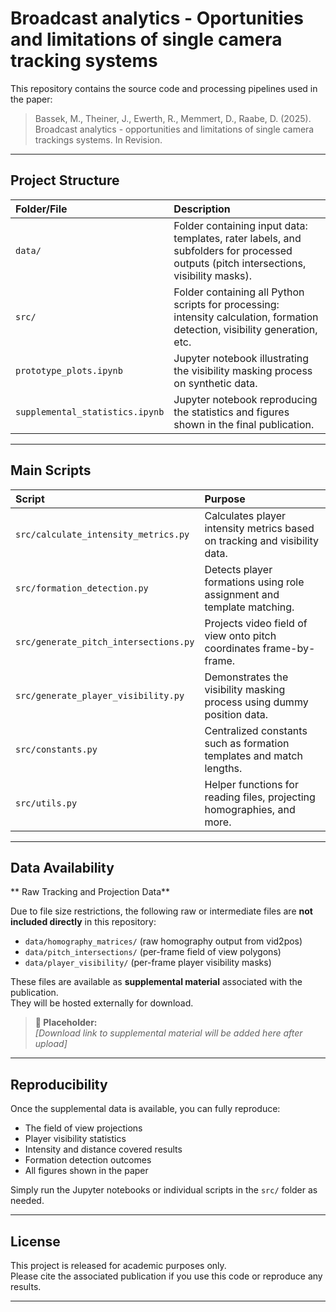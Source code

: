 # Broadcast analytics - Oportunities and limitations of single camera tracking systems

This repository contains the source code and processing pipelines used in the paper:
> Bassek, M., Theiner, J., Ewerth, R., Memmert, D., Raabe, D. (2025). Broadcast analytics - 
> opportunities and limitations of single camera trackings systems. In Revision.

---

## Project Structure

| Folder/File | Description                                                                                                                          |
|:------------|:-------------------------------------------------------------------------------------------------------------------------------------|
| `data/` | Folder containing input data: templates, rater labels, and subfolders for processed outputs (pitch intersections, visibility masks). |
| `src/` | Folder containing all Python scripts for processing: intensity calculation, formation detection, visibility generation, etc.         |
| `prototype_plots.ipynb` | Jupyter notebook illustrating the visibility masking process on synthetic data.                                                      |
| `supplemental_statistics.ipynb` | Jupyter notebook reproducing the statistics and figures shown in the final publication.                                              |

---

## Main Scripts

| Script | Purpose |
|:-------|:--------|
| `src/calculate_intensity_metrics.py` | Calculates player intensity metrics based on tracking and visibility data. |
| `src/formation_detection.py` | Detects player formations using role assignment and template matching. |
| `src/generate_pitch_intersections.py` | Projects video field of view onto pitch coordinates frame-by-frame. |
| `src/generate_player_visibility.py` | Demonstrates the visibility masking process using dummy position data. |
| `src/constants.py` | Centralized constants such as formation templates and match lengths. |
| `src/utils.py` | Helper functions for reading files, projecting homographies, and more. |

---

## Data Availability

** Raw Tracking and Projection Data**

Due to file size restrictions, the following raw or intermediate files are **not included directly** in this repository:
- `data/homography_matrices/` (raw homography output from vid2pos)
- `data/pitch_intersections/` (per-frame field of view polygons)
- `data/player_visibility/` (per-frame player visibility masks)

These files are available as **supplemental material** associated with the publication.  
They will be hosted externally for download.

> **🔗 Placeholder:**  
> _[Download link to supplemental material will be added here after upload]_

---

## Reproducibility

Once the supplemental data is available, you can fully reproduce:
- The field of view projections
- Player visibility statistics
- Intensity and distance covered results
- Formation detection outcomes
- All figures shown in the paper

Simply run the Jupyter notebooks or individual scripts in the `src/` folder as needed.

---

## License

This project is released for academic purposes only.  
Please cite the associated publication if you use this code or reproduce any results.

---

